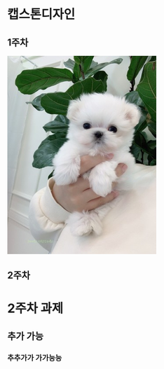 # 캡스톤디자인 


## 1주차
<img width="" height="" src="./png/gang.jfif"></img>
## 2주차 
# 2주차 과제
 

  
## 추가 가능
### 추추가가 가가능능

